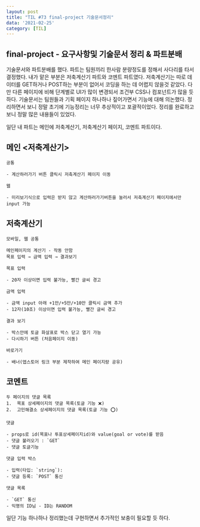 ```yaml
---
layout: post
title: "TIL #73 final-project 기술문서정리"
data: '2021-02-25'
category: [TIL]
---
```


## final-project - 요구사항및 기술문서 정리 & 파트분배

기술문서와 파트분배를 했다. 파트는 팀원끼리 한사람 분량정도를 정해서 사다리를 타서 결정했다. 내가 맡은 부분은 저축계산기 파트와 코멘트 파트였다. 저축계산기는 따로 데이터를 GET하거나 POST하는 부분이 없어서 코딩을 하는 데 어렵지 않을것 같았다. 다만 다른 페이지에 비해 단계별로 UI가 많이 변경되서 조건부 CSS나 컴포넌트가 많을 듯 하다. 기술문서는 팀원들과 기획 페이지 하나하나 짚어가면서 기능에 대해 의논했다. 정리하면서 보니 정말 초기에 기능정리는 너무 추상적이고 포괄적이었다. 정리를 완료하고 보니 정말 많은 내용들이 있었다.

일단 내 파트는 메인에 저축계산기, 저축계산기 페이지, 코멘트 파트이다. 

## 메인 <저축계산기>
```
공통

- 계산하러가기 버튼 클릭시 저축계산기 페이지 이동

웹

- 미리보기식으로 입력은 받지 않고 계산하러가기버튼을 눌러서 저축계산기 페이지에서만 input 가능
```
## 저축계산기
```
모바일, 웹 공통

메인페이지의 계산기 - 작동 안함
목표 입력 → 금액 입력 → 결과보기

목표 입력 

- 20자 이상이면 입력 불가능, 빨간 글씨 경고

금액 입력

- 금액 input 아래 +1만/+5만/+10만 클릭시 금액 추가
- 12자(10조) 이상이면 입력 불가능, 빨간 글씨 경고 

결과 보기

- 박스안에 토글 화살표로 박스 닫고 열기 가능
- 다시하기 버튼 (처음페이지 이동)

바로가기 

- 배너(앱스토어 링크 부분 제작하여 메인 페이지랑 공유)
```
## 코멘트
```
두 페이지의 댓글 목록
1.  목표 상세페이지의 댓글 목록(토글 기능 ❌)
2.  고민해결소 상세페이지의 댓글 목록(토글 기능 ⭕️)

댓글

- props로 id(목표나 투표상세페이지id)와 value(goal or vote)를 받음
- 댓글 불러오기 : `GET`
- 댓글 토글기능

댓글 입력 박스

- 입력(타입: `string`):
- 댓글 등록: `POST` 통신

댓글 목록

- `GET` 통신
- 익명의 ID님 - ID는 RANDOM
```

일단 기능 하나하나 정리했는데 구현하면서 추가적인 보충이 필요할 듯 하다.
